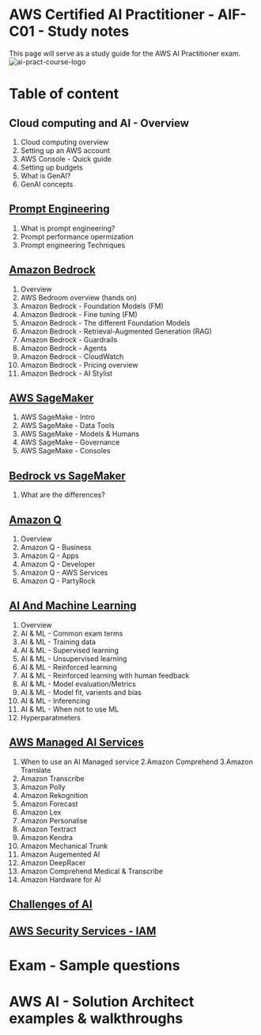 # AWS Certified AI Practitioner - AIF-C01 - Study notes
This page will serve as a study guide for the AWS AI Practitioner exam.
![ai-pract-course-logo](https://github.com/user-attachments/assets/599b3e9c-dde3-4a54-9c66-cf1e5a000957)

# Table of content

## Cloud computing and AI - Overview
1. Cloud computing overview
2. Setting up an AWS account
3. AWS Console - Quick guide
3. Setting up budgets
4. What is GenAI?
5. GenAI concepts
   
## [Prompt Engineering](https://aws.amazon.com/what-is/prompt-engineering/)
1. What is prompt engineering?
2. Prompt performance opermization
3. Prompt engineering Techniques

## [Amazon Bedrock](https://aws.amazon.com/bedrock/?gclid=Cj0KCQjwrp-3BhDgARIsAEWJ6SxbEaPkg-Q09gIUOkMVzO73-OjjauQPVWe2xXdEOSLxMspeDv_dwKIaAqP8EALw_wcB&trk=42edd3ad-f9d1-4bec-98be-19a453395a44&sc_channel=ps&ef_id=Cj0KCQjwrp-3BhDgARIsAEWJ6SxbEaPkg-Q09gIUOkMVzO73-OjjauQPVWe2xXdEOSLxMspeDv_dwKIaAqP8EALw_wcB:G:s&s_kwcid=AL!4422!3!691967596761!e!!g!!amazon%20bedrock!21048269259!166106444144)
1. Overview
2. AWS Bedroom overview (hands on)
3. Amazon Bedrock - Foundation Models (FM)
4. Amazon Bedrock - Fine tuning (FM)
5. Amazon Bedrock - The different Foundation Models
6. Amazon Bedrock - Retrieval-Augmented Generation (RAG)
7. Amazon Bedrock - Guardrails
8. Amazon Bedrock - Agents
9. Amazon Bedrock - CloudWatch
10. Amazon Bedrock - Pricing overview
11. Amazon Bedrock - AI Stylist

## [AWS SageMaker](https://aws.amazon.com/sagemaker/)
1. AWS SageMake - Intro
2. AWS SageMake - Data Tools
3. AWS SageMake - Models & Humans
4. AWS SageMake - Governance
5. AWS SageMake - Consoles

## [Bedrock vs SageMaker](https://docs.aws.amazon.com/decision-guides/latest/bedrock-or-sagemaker/bedrock-or-sagemaker.html)
1. What are the differences?
   
## [Amazon Q](https://aws.amazon.com/q/)
1. Overview
2. Amazon Q - Business
3. Amazon Q - Apps
4. Amazon Q - Developer
5. Amazon Q - AWS Services
6. Amazon Q - PartyRock

## [AI And Machine Learning](https://aws.amazon.com/training/learn-about/machine-learning/)
1. Overview
2. AI & ML - Common exam terms
3. AI & ML - Training data
4. AI & ML - Supervised learning
5. AI & ML - Unsupervised learning
6. AI & ML - Reinforced learning
7. AI & ML - Reinforced learning with human feedback
8. AI & ML - Model evaluation/Metrics
9. AI & ML - Model fit, varients and bias
10. AI & ML - Inferencing
11. AI & ML - When not to use ML
12. Hyperparatmeters

## [AWS Managed AI Services](https://aws.amazon.com/ai/services/)
1. When to use an AI Managed service
2.Amazon Comprehend
3.Amazon Translate
4. Amazon Transcribe
5. Amazon Polly
6. Amazon Rekognition
7. Amazon Forecast
8. Amazon Lex
9. Amazon Personalise
10. Amazon Textract
11. Amazon Kendra
12. Amazon Mechanical Trunk
12. Amazon Augemented AI
14. Amazon DeepRacer
15. Amazon Comprehend Medical & Transcribe
16. Amazon Hardware for AI

## [Challenges of AI](https://aws.amazon.com/blogs/publicsector/introducing-the-amazon-trusted-ai-challenge/#:~:text=The%20Amazon%20Trusted%20AI%20Challenge%20aims%20to%20enhance%20the%20safety,AI%2Dassisted%20software%20development%20tools.)

## [AWS Security Services - IAM](https://aws.amazon.com/iam/)

# Exam - Sample questions

# AWS AI - Solution Architect examples & walkthroughs

